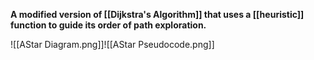 **A modified version of [[Dijkstra's Algorithm]] that uses a [[heuristic]] function to guide its order of path exploration.**

![[AStar Diagram.png]]![[AStar Pseudocode.png]]
